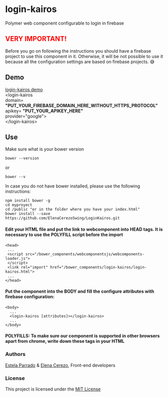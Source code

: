 # login-kairos

Polymer web component configurable to login in firebase

## <font color=red>VERY IMPORTANT!</font>
Before you go on following the instructions you should have a firebase project to use this component in it. Otherwise, it will be not possible to use it because all the configuration settings are based on firebase projects. :sweat_smile:

## Demo
[login-kairos demo ](https://jsfiddle.net/eparrado/r4q8oa2L/)  
\<login-kairos   
domain= **"PUT_YOUR_FIREBASE_DOMAIN_HERE_WITHOUT_HTTPS_PROTOCOL"**   
apikey= **"PUT_YOUR_APIKEY_HERE"**  
provider="google">  
\</login-kairos>  


   
## Use

Make sure what is your bower version
      
    bower --version 
 or 
 
    bower --v

In case you do not have bower installed, please use the following instructions:

    npm install bower -g
    cd myproyect
    cd /public "or in the folder where you have your index.html"
    bower install --save https://github.com/ElenaCerezoSwing/LoginKairos.git
    
    
#### Edit your HTML file and put the link to webcomponent into HEAD tags. It is necessary to use the POLYFILL script before the import

    <head>
     ...    
     <script src="/bower_components/webcomponentsjs/webcomponents-loader.js">
     </script>
     <link rel="import" href="/bower_components/login-kairos/login-kairos.html">
     ...
    </head>
    
#### Put the component into the BODY and fill the configure attributes with firebase configuration:

    <body>
      ...
      <login-kairos [attributes]></login-kairos>
      ...
    </body>
    
#### POLYFILLS: To make sure our component is supported in other browsers apart from chrome, write down these tags in your HTML


### Authors
[Estela Parrado](https://github.com/Eparrado) & [Elena Cerezo](https://github.com/ElenaCerezoSwing), Front-end developers  

### License
This project is licensed under the [MIT License](https://github.com/ElenaCerezoSwing/LoginKairos/blob/master/LICENSE)


 
 
 
 
 
 
